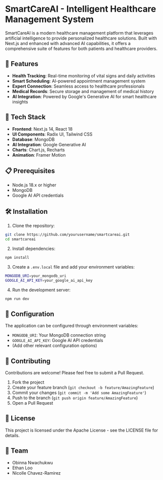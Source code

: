 # SmartCareAI - Intelligent Healthcare Management System

SmartCareAI is a modern healthcare management platform that leverages artificial intelligence to provide personalized healthcare solutions. Built with Next.js and enhanced with advanced AI capabilities, it offers a comprehensive suite of features for both patients and healthcare providers.

## 🌟 Features

- **Health Tracking**: Real-time monitoring of vital signs and daily activities
- **Smart Scheduling**: AI-powered appointment management system
- **Expert Connection**: Seamless access to healthcare professionals
- **Medical Records**: Secure storage and management of medical history
- **AI Integration**: Powered by Google's Generative AI for smart healthcare insights

## 🚀 Tech Stack

- **Frontend**: Next.js 14, React 18
- **UI Components**: Radix UI, Tailwind CSS
- **Database**: MongoDB
- **AI Integration**: Google Generative AI
- **Charts**: Chart.js, Recharts
- **Animation**: Framer Motion

## 📋 Prerequisites

- Node.js 18.x or higher
- MongoDB
- Google AI API credentials

## 🛠️ Installation

1. Clone the repository:
```bash
git clone https://github.com/yourusername/smartcareai.git
cd smartcareai
```

2. Install dependencies:
```bash
npm install
```

3. Create a `.env.local` file and add your environment variables:
```bash
MONGODB_URI=your_mongodb_uri
GOOGLE_AI_API_KEY=your_google_ai_api_key
```

4. Run the development server:
```bash
npm run dev
```

## 🔧 Configuration

The application can be configured through environment variables:

- `MONGODB_URI`: Your MongoDB connection string
- `GOOGLE_AI_API_KEY`: Google AI API credentials
- (Add other relevant configuration options)

## 🤝 Contributing

Contributions are welcome! Please feel free to submit a Pull Request.

1. Fork the project
2. Create your feature branch (`git checkout -b feature/AmazingFeature`)
3. Commit your changes (`git commit -m 'Add some AmazingFeature'`)
4. Push to the branch (`git push origin feature/AmazingFeature`)
5. Open a Pull Request

## 📄 License

This project is licensed under the Apache License - see the LICENSE file for details.

## 👥 Team

- Obinna Nwachukwu 
- Ethan Loo
- Nicolle Chavez-Ramirez
